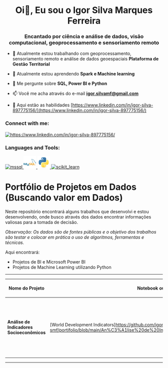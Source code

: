 <h1 align="center">Oi👋, Eu sou o Igor Silva Marques Ferreira</h1>
<h3 align="center">Encantado por ciência e análise de dados, visão computacional, geoprocessamento e sensoriamento remoto</h3>

- 🔭 Atualmente estou trabalhando com geoprocessamento, sensoriamento remoto e análise de dados geoespaciais **Plataforma de Gestão Territorial**

- 🌱 Atualmente estou aprendendo **Spark e Machine learning**

- 💬 Me pergunte sobre **SQL, Power BI e Python**

- 📫 Você me acha através do e-mail **igor.silvamf@gmail.com**

- 📄 Aqui estão as habilidades [https://www.linkedin.com/in/igor-silva-897775156/](https://www.linkedin.com/in/igor-silva-897775156/)

<h3 align="left">Connect with me:</h3>
<p align="left">
<a href="https://linkedin.com/in/https://www.linkedin.com/in/igor-silva-897775156/" target="blank"><img align="center" src="https://raw.githubusercontent.com/rahuldkjain/github-profile-readme-generator/master/src/images/icons/Social/linked-in-alt.svg" alt="https://www.linkedin.com/in/igor-silva-897775156/" height="30" width="40" /></a>
</p>

<h3 align="left">Languages and Tools:</h3>
<p align="left"> <a href="https://www.microsoft.com/en-us/sql-server" target="_blank" rel="noreferrer"> <img src="https://www.svgrepo.com/show/303229/microsoft-sql-server-logo.svg" alt="mssql" width="40" height="40"/> </a> <a href="https://www.mysql.com/" target="_blank" rel="noreferrer"> <img src="https://raw.githubusercontent.com/devicons/devicon/master/icons/mysql/mysql-original-wordmark.svg" alt="mysql" width="40" height="40"/> </a>  <a href="https://www.python.org" target="_blank" rel="noreferrer"> <img src="https://raw.githubusercontent.com/devicons/devicon/master/icons/python/python-original.svg" alt="python" width="40" height="40"/> </a> <a href="https://scikit-learn.org/" target="_blank" rel="noreferrer"> <img src="https://upload.wikimedia.org/wikipedia/commons/0/05/Scikit_learn_logo_small.svg" alt="scikit_learn" width="40" height="40"/> </a> 

# Portfólio de Projetos em Dados (Buscando valor em Dados)

Neste repositório encontrará alguns trabalhos que desenvolvi e estou desenvolvendo, onde busco através dos dados encontrar informações valiosas para a tomada de decisão.

*Observação: Os dados são de fontes públicas e o objetivo dos trabalhos são testar e colocar em prática o uso de algoritmos, ferramentas e técnicas.*

Aqui encontrará:
- Projetos de BI e Microsoft Power BI
- Projetos de Machine Learning utilizando Python

- ------------

|    Nome do Projeto  | Notebook ou Link    | Linguagem    | Fonte de Dados  | Observação  | 
| ------------        | ------------        | ------------ | ------------    |------------ |
| **Análise de Indicadores Socioeconômicos** | [World Development Indicators]https://github.com/igor-smf/portifolio/blob/main/An%C3%A1lise%20de%20Indicadores/World_Development_Indicators.ipynb | Python | data.csv | criação de um algoritmo de análise de indicadores que oferece comportamento ao longo do tempo, valores extremos e tendência central

------------
